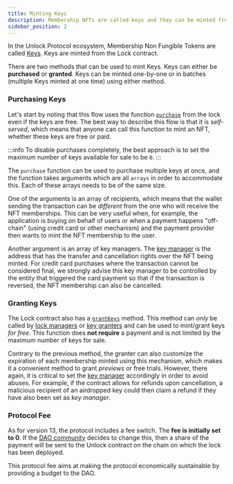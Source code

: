 ```yaml
---
title: Minting Keys
description: Membership NFTs are called keys and they can be minted from the Lock contract using two different methods.
sidebar_position: 2
---
```


In the Unlock Protocol ecosystem, Membership Non Fungible Tokens are called [Keys](https://unlock-protocol.com/guides/locksmith-lingo/). Keys are minted from the Lock contract.

There are two methods that can be used to mint Keys. Keys can either be **purchased** or **granted**. Keys can be minted one-by-one or in batches (multiple Keys minted at one time) using either method.

### Purchasing Keys

Let's start by noting that this flow uses the function [`purchase`](/core-protocol/smart-contracts-api/PublicLock#purchase) from the lock even if the keys are free. The best way to describe this flow is that it is _self-served_, which means that anyone can call this function to mint an NFT, whether these keys are free or paid.

:::info
To disable purchases completely, the best approach is to set the maximum number of keys available for sale to be `0`.
:::

The `purchase` function can be used to purchase multiple keys at once, and the function takes arguments which are all `arrays` in order to accommodate this. Each of these arrays needs to be of the same size.

One of the arguments is an array of recipients, which means that the wallet sending the transaction can be _different_ from the one who will receive the NFT memberships. This can be very useful when, for example, the application is buying on behalf of users or when a payment happens "off-chain" (using credit card or other mechanism) and the payment provider then wants to mint the NFT membership to the user.

Another argument is an array of key managers. The [key manager](/core-protocol/public-lock/access-control#keymanager) is the address that has the transfer and cancellation rights over the NFT being minted. For credit card purchases where the transaction cannot be considered final, we strongly advise this key manager to be controlled by the entity that triggered the card payment so that if the transaction is reversed, the NFT membership can also be cancelled.

### Granting Keys

The Lock contract also has a [`grantKeys`](/core-protocol/smart-contracts-api/PublicLock#grantkeys) method. This method can _only_ be called by [lock managers](/core-protocol/public-lock/access-control#lockmanager) or [key granters](/core-protocol/public-lock/access-control#keygranter) and can be used to mint/grant keys _for free_. This function does **not require** a payment and is not limited by the maximum number of keys for sale.

Contrary to the previous method, the granter can also customize the expiration of each membership minted using this mechanism, which makes it a convenient method to grant _previews_ or free trials. However, there again, it is critical to set the [key manager](/core-protocol/public-lock/access-control#keymanager) accordingly in order to avoid abuses. For example, if the contract allows for refunds upon cancellation, a malicious recipient of an airdropped key could then claim a refund if they have also been set as _key manager_.

### Protocol Fee

As for version 13, the protocol includes a fee switch. The **fee is initially set to 0**. If the [DAO community](../../governance/unlock-dao) decides to change this, then a share of the payment will be sent to the Unlock contract on the chain on which the lock has been deployed.

This protocol fee aims at making the protocol economically sustainable by providing a budget to the DAO.
